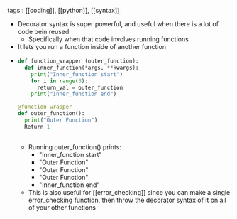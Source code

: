 tags:: [[coding]], [[python]], [[syntax]]

- Decorator syntax is super powerful, and useful when there is a lot of code bein reused
	- Specifically when that code involves running functions
- It lets you run a function inside of another function
- ```python
  def function_wrapper (outer_function):
    def inner_function(*args, **kwargs):
      print("Inner_function start")
      for i in range(3):
        return_val = outer_function
      print("Inner_function end")
  
  @function_wrapper
  def outer_function():
    print("Outer Function")
    Return 1
    
  ```
	- Running outer_function() prints:
		- "Inner_function start"
		- "Outer Function"
		- "Outer Function"
		- "Outer Function"
		- "Inner_function end"
	- This is also useful for [[error_checking]] since you can make a single error_checking function, then throw the decorator syntax of it on all of your other functions